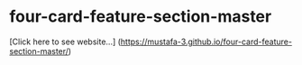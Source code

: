 # four-card-feature-section-master
[Click here to see website...] (https://mustafa-3.github.io/four-card-feature-section-master/)
